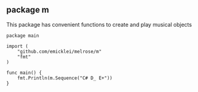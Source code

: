 ## package m

This package has convenient functions to create and play musical objects

    package main

    import (
        "github.com/emicklei/melrose/m"
        "fmt"
    )

    func main() {
        fmt.Println(m.Sequence("C# D_ E+"))
    }